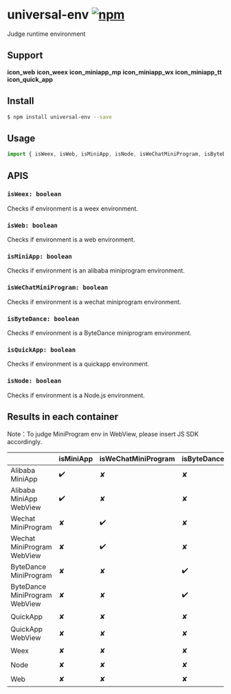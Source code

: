 # universal-env [![npm](https://img.shields.io/npm/v/universal-env.svg)](https://www.npmjs.com/package/universal-env)

Judge runtime environment

## Support
__icon_web__ __icon_weex__ __icon_miniapp_mp__ __icon_miniapp_wx__ __icon_miniapp_tt__ __icon_quick_app__

## Install
```bash
$ npm install universal-env --save
```

## Usage
```javascript
import { isWeex, isWeb, isMiniApp, isNode, isWeChatMiniProgram, isByteDance, isQuickApp } from 'universal-env';

```

## APIS
### `isWeex: boolean`
Checks if environment is a weex environment.

### `isWeb: boolean`
Checks if environment is a web environment.

### `isMiniApp: boolean`
Checks if environment is an alibaba miniprogram environment.

### `isWeChatMiniProgram: boolean`
Checks if environment is a wechat miniprogram environment.

### `isByteDance: boolean`
Checks if environment is a ByteDance miniprogram environment.

### `isQuickApp: boolean`
Checks if environment is a quickapp environment.

### `isNode: boolean`
Checks if environment is a Node.js environment.

## Results in each container

Note：To judge MiniProgram env in WebView, please insert JS SDK accordingly.

|                               | isMiniApp | isWeChatMiniProgram | isByteDance | isQuickApp | isWeb | isWeex | isNode |
| ----------------------------- | --------- | ------------------- | ----------- | ---------- | ----- | ------ | ------ |
| Alibaba MiniApp               | ✔️         | ✘                   | ✘           | ✘          | ✘     | ✘      | ✘      |
| Alibaba MiniApp WebView       | ✔️         | ✘                   | ✘           | ✘          | ✔️     | ✘      | ✘      |
| Wechat MiniProgram            | ✘         | ✔️                   | ✘           | ✘          | ✘     | ✘      | ✘      |
| Wechat MiniProgram WebView    | ✘         | ✔️                   | ✘           | ✘          | ✔️     | ✘      | ✘      |
| ByteDance MiniProgram         | ✘         | ✘                   | ✔️           | ✘          | ✘     | ✘      | ✘      |
| ByteDance MiniProgram WebView | ✘         | ✘                   | ✔️           | ✘          | ✔️     | ✘      | ✘      |
| QuickApp                      | ✘         | ✘                   | ✘           | ✔️          | ✘     | ✘      | ✘      |
| QuickApp WebView              | ✘         | ✘                   | ✘           | ✘          | ✔️     | ✘      | ✘      |
| Weex                          | ✘         | ✘                   | ✘           | ✘          | ✘     | ✔️      | ✘      |
| Node                          | ✘         | ✘                   | ✘           | ✘          | ✘     | ✘      | ✔️      |
| Web                           | ✘         | ✘                   | ✘           | ✘          | ✔️     | ✘      | ✘      |


